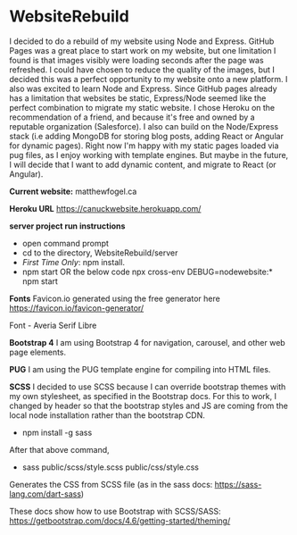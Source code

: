 # WebsiteRebuild
I decided to do a rebuild of my website using Node and Express. GitHub Pages was a great place to start work on my website, but one limitation I found is that images visibly were loading seconds after the page was refreshed. I could have chosen to reduce the quality of the images, but I decided this was a perfect opportunity to my website onto a new platform. I also was excited to learn Node and Express. Since GitHub pages already has a limitation that websites be static, Express/Node seemed like the perfect combination to migrate my static website. I chose Heroku on the recommendation of a friend, and because it's free and owned by a reputable organization (Salesforce). I also can build on the Node/Express stack (i.e adding MongoDB for storing blog posts, adding React or Angular for dynamic pages). Right now I'm happy with my static pages loaded via pug files, as I enjoy working with template engines. But maybe in the future, I will decide that I want to add dynamic content, and migrate to React (or Angular).

**Current website:**
matthewfogel.ca

**Heroku URL**
https://canuckwebsite.herokuapp.com/

**server project run instructions**
* open command prompt
* cd to the directory, WebsiteRebuild/server
* *First Time Only*: npm install.
* npm start OR the below code
    npx cross-env DEBUG=nodewebsite:* npm start


**Fonts**
Favicon.io generated using the free generator here https://favicon.io/favicon-generator/

Font - Averia Serif Libre

**Bootstrap 4**
I am using Bootstrap 4 for navigation, carousel, and other web page elements.

**PUG**
I am using the PUG template engine for compiling into HTML files.

**SCSS**
I decided to use SCSS because I can override bootstrap themes with my own stylesheet, as specified in the Bootstrap docs. For this to work, I changed by header so that the bootstrap styles and JS are coming from the local node installation rather than the bootstrap CDN.

* npm install -g sass

After that above command, 

* sass public/scss/style.scss public/css/style.css

Generates the CSS from SCSS file (as in the sass docs: https://sass-lang.com/dart-sass)

These docs show how to use Bootstrap with SCSS/SASS:
https://getbootstrap.com/docs/4.6/getting-started/theming/
